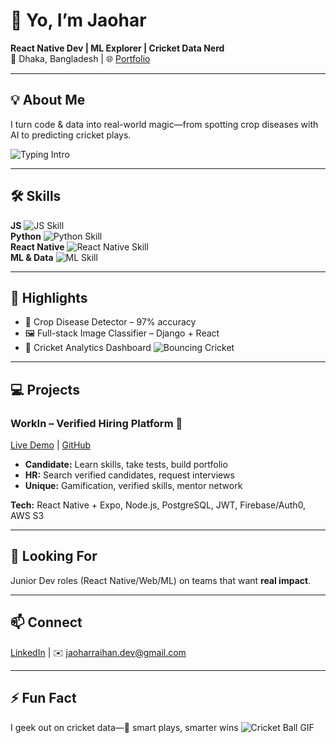 # 👋 Yo, I’m Jaohar
**React Native Dev | ML Explorer | Cricket Data Nerd**  
📍 Dhaka, Bangladesh | 🌐 [Portfolio](https://jaoharraihan.github.io)

---

## 💡 About Me
I turn code & data into real-world magic—from spotting crop diseases with AI to predicting cricket plays.  

![Typing Intro](https://media.giphy.com/media/l0HlNQ03J5JxX6lva/giphy.gif)

---

## 🛠️ Skills
**JS** ![JS Skill](https://media.giphy.com/media/3o7aD2saalBwwftBIY/giphy.gif)  
**Python** ![Python Skill](https://media.giphy.com/media/3o7TKtnuHOHHUjR38Y/giphy.gif)  
**React Native** ![React Native Skill](https://media.giphy.com/media/xT0GqFuoUgwDhIRZk0/giphy.gif)  
**ML & Data** ![ML Skill](https://media.giphy.com/media/l0Exk8EUzSLsrErEQ/giphy.gif)

---

## 🚀 Highlights
- 🌾 Crop Disease Detector – 97% accuracy  
- 🖼️ Full-stack Image Classifier – Django + React  
- 🏏 Cricket Analytics Dashboard ![Bouncing Cricket](https://media.giphy.com/media/3ohzdYJK1wAdPWVk88/giphy.gif)  

---

## 💻 Projects

### WorkIn – Verified Hiring Platform 🚀  
[Live Demo](https://workin-platform.netlify.app) | [GitHub](https://github.com/JaoharRaihan/WorkIn.git)  

- **Candidate:** Learn skills, take tests, build portfolio  
- **HR:** Search verified candidates, request interviews  
- **Unique:** Gamification, verified skills, mentor network  

**Tech:** React Native + Expo, Node.js, PostgreSQL, JWT, Firebase/Auth0, AWS S3

---

## 🎯 Looking For
Junior Dev roles (React Native/Web/ML) on teams that want **real impact**.

---

## 📫 Connect
[LinkedIn](https://www.linkedin.com/in/jaoharraihan) | ✉️ jaoharraihan.dev@gmail.com  

---

## ⚡ Fun Fact
I geek out on cricket data—🏏 smart plays, smarter wins ![Cricket Ball GIF](https://media.giphy.com/media/3o7TKO5bhO5NRL2mR6/giphy.gif)
